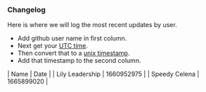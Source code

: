 ### Changelog

Here is where we will log the most recent updates by user.
- Add github user name in first column.
- Next get your [UTC time](https://www.utctime.net/).
- Then convert that to a [unix timestamp](https://www.unixtimestamp.com/index.php).
- Add that timestamp to the second column.

| Name | Date |
| Lily Leadership | 1660952975 |
| Speedy Celena | 1665899020 |